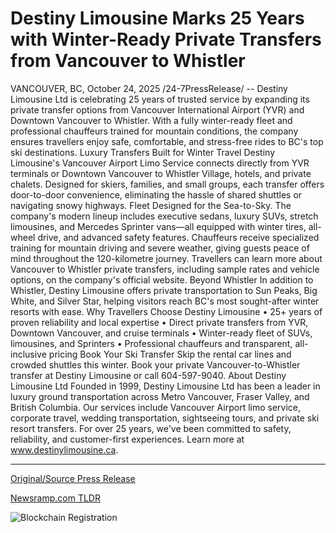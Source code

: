 # Destiny Limousine Marks 25 Years with Winter-Ready Private Transfers from Vancouver to Whistler

VANCOUVER, BC, October 24, 2025 /24-7PressRelease/ -- Destiny Limousine Ltd is celebrating 25 years of trusted service by expanding its private transfer options from Vancouver International Airport (YVR) and Downtown Vancouver to Whistler. With a fully winter-ready fleet and professional chauffeurs trained for mountain conditions, the company ensures travellers enjoy safe, comfortable, and stress-free rides to BC's top ski destinations.  Luxury Transfers Built for Winter Travel  Destiny Limousine's Vancouver Airport Limo Service connects directly from YVR terminals or Downtown Vancouver to Whistler Village, hotels, and private chalets. Designed for skiers, families, and small groups, each transfer offers door-to-door convenience, eliminating the hassle of shared shuttles or navigating snowy highways.  Fleet Designed for the Sea-to-Sky.  The company's modern lineup includes executive sedans, luxury SUVs, stretch limousines, and Mercedes Sprinter vans—all equipped with winter tires, all-wheel drive, and advanced safety features. Chauffeurs receive specialized training for mountain driving and severe weather, giving guests peace of mind throughout the 120-kilometre journey.  Travellers can learn more about Vancouver to Whistler private transfers, including sample rates and vehicle options, on the company's official website.  Beyond Whistler  In addition to Whistler, Destiny Limousine offers private transportation to Sun Peaks, Big White, and Silver Star, helping visitors reach BC's most sought-after winter resorts with ease.  Why Travellers Choose Destiny Limousine  • 25+ years of proven reliability and local expertise • Direct private transfers from YVR, Downtown Vancouver, and cruise terminals • Winter-ready fleet of SUVs, limousines, and Sprinters • Professional chauffeurs and transparent, all-inclusive pricing  Book Your Ski Transfer  Skip the rental car lines and crowded shuttles this winter. Book your private Vancouver-to-Whistler transfer at Destiny Limousine or call 604-597-9040.  About Destiny Limousine Ltd  Founded in 1999, Destiny Limousine Ltd has been a leader in luxury ground transportation across Metro Vancouver, Fraser Valley, and British Columbia. Our services include Vancouver Airport limo service, corporate travel, wedding transportation, sightseeing tours, and private ski resort transfers. For over 25 years, we've been committed to safety, reliability, and customer-first experiences. Learn more at www.destinylimousine.ca. 

---

[Original/Source Press Release](https://www.24-7pressrelease.com/press-release/528019/destiny-limousine-marks-25-years-with-winter-ready-private-transfers-from-vancouver-to-whistler)
                    

[Newsramp.com TLDR](https://newsramp.com/curated-news/destiny-limousine-expands-winter-transfers-to-whistler-for-25th-anniversary/29b01b8a6a7ed0251c29d99122b5207e) 

 

 



![Blockchain Registration](https://cdn.newsramp.app/24-7PressRelease/qrcode/2510/24/goldnV__.webp)